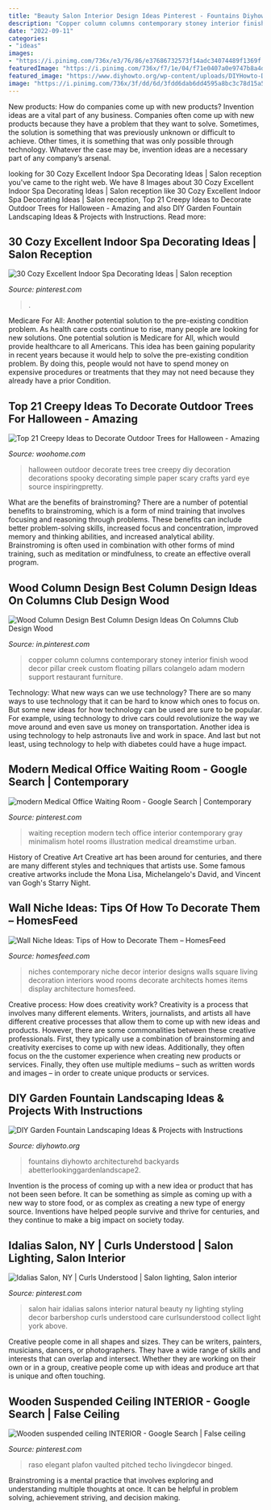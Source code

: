 ```yaml
---
title: "Beauty Salon Interior Design Ideas Pinterest - Fountains Diyhowto Architecturehd Backyards Abetterlookinggardenlandscape2"
description: "Copper column columns contemporary stoney interior finish wood decor pillar creek custom floating pillars colangelo adam modern support restaurant furniture"
date: "2022-09-11"
categories:
- "ideas"
images:
- "https://i.pinimg.com/736x/e3/76/86/e37686732573f14adc34074489f1369f.jpg"
featuredImage: "https://i.pinimg.com/736x/f7/1e/04/f71e0407a0e9747b8a4d423ddd12a853--mon-salon-salon-interior.jpg"
featured_image: "https://www.diyhowto.org/wp-content/uploads/DIYHowto-DIY-Fountain-Landscaping-Idea-08.jpg"
image: "https://i.pinimg.com/736x/3f/dd/6d/3fdd6dab6dd4595a8bc3c78d15a507d3.jpg"
---
```



New products: How do companies come up with new products?
Invention ideas are a vital part of any business. Companies often come up with new products because they have a problem that they want to solve. Sometimes, the solution is something that was previously unknown or difficult to achieve. Other times, it is something that was only possible through technology. Whatever the case may be, invention ideas are a necessary part of any company’s arsenal.

	

		
looking for 30 Cozy Excellent Indoor Spa Decorating Ideas | Salon reception you've came to the right web. We have 8 Images about 30 Cozy Excellent Indoor Spa Decorating Ideas | Salon reception like 30 Cozy Excellent Indoor Spa Decorating Ideas | Salon reception, Top 21 Creepy Ideas to Decorate Outdoor Trees for Halloween - Amazing and also DIY Garden Fountain Landscaping Ideas &amp; Projects with Instructions. Read more:
		
    
## 30 Cozy Excellent Indoor Spa Decorating Ideas | Salon Reception

<img loading=lazy src="https://i.pinimg.com/736x/3f/dd/6d/3fdd6dab6dd4595a8bc3c78d15a507d3.jpg" onerror="this.onerror=null;this.src='https://tse1.mm.bing.net/th?id=OIP.qeLX8pghsFbtmhHeZWtuwAHaJ3&amp;pid=15.1';" alt="30 Cozy Excellent Indoor Spa Decorating Ideas | Salon reception">

_Source: pinterest.com_

>. 

	

Medicare For All: Another potential solution to the pre-existing condition problem.
As health care costs continue to rise, many people are looking for new solutions. One potential solution is Medicare for All, which would provide healthcare to all Americans. This idea has been gaining popularity in recent years because it would help to solve the pre-existing condition problem. By doing this, people would not have to spend money on expensive procedures or treatments that they may not need because they already have a prior Condition.

    
## Top 21 Creepy Ideas To Decorate Outdoor Trees For Halloween - Amazing

<img loading=lazy src="http://www.woohome.com/wp-content/uploads/2016/09/decorate-outdoor-tree-for-halloween-13.jpg" onerror="this.onerror=null;this.src='https://tse1.mm.bing.net/th?id=OIP.gYp49yU-Dq7yOMXh0Y2F3AHaJ4&amp;pid=15.1';" alt="Top 21 Creepy Ideas to Decorate Outdoor Trees for Halloween - Amazing">

_Source: woohome.com_

>halloween outdoor decorate trees tree creepy diy decoration decorations spooky decorating simple paper scary crafts yard eye source inspiringpretty. 

	

What are the benefits of brainstroming?
There are a number of potential benefits to brainstroming, which is a form of mind training that involves focusing and reasoning through problems. These benefits can include better problem-solving skills, increased focus and concentration, improved memory and thinking abilities, and increased analytical ability. Brainstroming is often used in combination with other forms of mind training, such as meditation or mindfulness, to create an effective overall program.

    
## Wood Column Design Best Column Design Ideas On Columns Club Design Wood

<img loading=lazy src="https://i.pinimg.com/736x/c4/87/0e/c4870e9fd1f2f542a0acba3497e68725.jpg" onerror="this.onerror=null;this.src='https://tse1.mm.bing.net/th?id=OIP.amLYeVFMJ2odWJEvRhDG1QHaMe&amp;pid=15.1';" alt="Wood Column Design Best Column Design Ideas On Columns Club Design Wood">

_Source: in.pinterest.com_

>copper column columns contemporary stoney interior finish wood decor pillar creek custom floating pillars colangelo adam modern support restaurant furniture. 

	

Technology: What new ways can we use technology?
There are so many ways to use technology that it can be hard to know which ones to focus on. But some new ideas for how technology can be used are sure to be popular. For example, using technology to drive cars could revolutionize the way we move around and even save us money on transportation. Another idea is using technology to help astronauts live and work in space. And last but not least, using technology to help with diabetes could have a huge impact.

    
## Modern Medical Office Waiting Room - Google Search | Contemporary

<img loading=lazy src="https://i.pinimg.com/736x/26/cc/a0/26cca0eb5e925e337fb0875468f85a91.jpg" onerror="this.onerror=null;this.src='https://tse4.mm.bing.net/th?id=OIP.BWUYfAX7FxRW8n6i_pk48QHaFj&amp;pid=15.1';" alt="modern Medical Office Waiting Room - Google Search | Contemporary">

_Source: pinterest.com_

>waiting reception modern tech office interior contemporary gray minimalism hotel rooms illustration medical dreamstime urban. 

	

History of Creative Art
Creative art has been around for centuries, and there are many different styles and techniques that artists use. Some famous creative artworks include the Mona Lisa, Michelangelo's David, and Vincent van Gogh's Starry Night.

    
## Wall Niche Ideas: Tips Of How To Decorate Them – HomesFeed

<img loading=lazy src="https://homesfeed.com/wp-content/uploads/2015/08/Three-wall-niches-for-organizing-luxurious-and-ethnic-decoration-items.jpg" onerror="this.onerror=null;this.src='https://tse4.mm.bing.net/th?id=OIP.y8RF6wq-Ms5qGwKiuieDUwHaJ4&amp;pid=15.1';" alt="Wall Niche Ideas: Tips of How to Decorate Them – HomesFeed">

_Source: homesfeed.com_

>niches contemporary niche decor interior designs walls square living decoration interiors wood rooms decorate architects homes items display architecture homesfeed. 

	

Creative process: How does creativity work?
Creativity is a process that involves many different elements. Writers, journalists, and artists all have different creative processes that allow them to come up with new ideas and products. However, there are some commonalities between these creative professionals. First, they typically use a combination of brainstorming and creativity exercises to come up with new ideas. Additionally, they often focus on the the customer experience when creating new products or services. Finally, they often use multiple mediums – such as written words and images – in order to create unique products or services.

    
## DIY Garden Fountain Landscaping Ideas &amp; Projects With Instructions

<img loading=lazy src="https://www.diyhowto.org/wp-content/uploads/DIYHowto-DIY-Fountain-Landscaping-Idea-08.jpg" onerror="this.onerror=null;this.src='https://tse3.mm.bing.net/th?id=OIP.ffIQYDO5Nn2Rk8gB2C6sewHaRq&amp;pid=15.1';" alt="DIY Garden Fountain Landscaping Ideas &amp; Projects with Instructions">

_Source: diyhowto.org_

>fountains diyhowto architecturehd backyards abetterlookinggardenlandscape2. 

	

Invention is the process of coming up with a new idea or product that has not been seen before. It can be something as simple as coming up with a new way to store food, or as complex as creating a new type of energy source. Inventions have helped people survive and thrive for centuries, and they continue to make a big impact on society today.

    
## Idalias Salon, NY | Curls Understood | Salon Lighting, Salon Interior

<img loading=lazy src="https://i.pinimg.com/736x/f7/1e/04/f71e0407a0e9747b8a4d423ddd12a853--mon-salon-salon-interior.jpg" onerror="this.onerror=null;this.src='https://tse4.mm.bing.net/th?id=OIP.ghhLI3KpxvvAWEq4ypH2YwHaHa&amp;pid=15.1';" alt="Idalias Salon, NY | Curls Understood | Salon lighting, Salon interior">

_Source: pinterest.com_

>salon hair idalias salons interior natural beauty ny lighting styling decor barbershop curls understood care curlsunderstood collect light york above. 

	

Creative people come in all shapes and sizes. They can be writers, painters, musicians, dancers, or photographers. They have a wide range of skills and interests that can overlap and intersect. Whether they are working on their own or in a group, creative people come up with ideas and produce art that is unique and often touching.

    
## Wooden Suspended Ceiling INTERIOR - Google Search | False Ceiling

<img loading=lazy src="https://i.pinimg.com/736x/e3/76/86/e37686732573f14adc34074489f1369f.jpg" onerror="this.onerror=null;this.src='https://tse3.mm.bing.net/th?id=OIP.klGqj53wWHlQDeqXh3x7HQHaJ4&amp;pid=15.1';" alt="Wooden suspended ceiling INTERIOR - Google Search | False ceiling">

_Source: pinterest.com_

>raso elegant plafon vaulted pitched techo livingdecor binged. 

	

Brainstroming is a mental practice that involves exploring and understanding multiple thoughts at once. It can be helpful in problem solving, achievement striving, and decision making.

